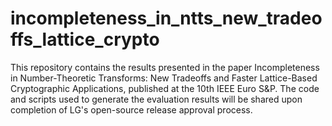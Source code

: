 # incompleteness_in_ntts_new_tradeoffs_lattice_crypto
This repository contains the results presented in the paper Incompleteness in Number-Theoretic Transforms: New Tradeoffs and Faster Lattice-Based Cryptographic Applications, published at the 10th IEEE Euro S&P. The code and scripts used to generate the evaluation results will be shared upon completion of LG's open-source release approval process.
